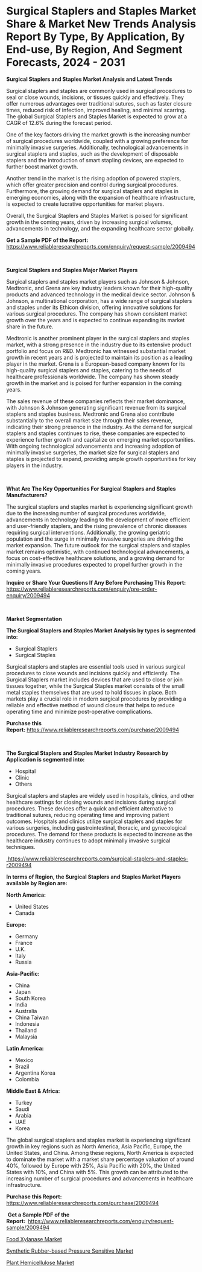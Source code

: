 <p><h1>Surgical Staplers and Staples Market Share & Market New Trends Analysis Report By Type, By Application, By End-use, By Region, And Segment Forecasts, 2024 - 2031</h1></p><p><strong>Surgical Staplers and Staples Market Analysis and Latest Trends</strong></p>
<p><p>Surgical staplers and staples are commonly used in surgical procedures to seal or close wounds, incisions, or tissues quickly and effectively. They offer numerous advantages over traditional sutures, such as faster closure times, reduced risk of infection, improved healing, and minimal scarring. The global Surgical Staplers and Staples Market is expected to grow at a CAGR of 12.6% during the forecast period.</p><p>One of the key factors driving the market growth is the increasing number of surgical procedures worldwide, coupled with a growing preference for minimally invasive surgeries. Additionally, technological advancements in surgical staplers and staples, such as the development of disposable staplers and the introduction of smart stapling devices, are expected to further boost market growth.</p><p>Another trend in the market is the rising adoption of powered staplers, which offer greater precision and control during surgical procedures. Furthermore, the growing demand for surgical staplers and staples in emerging economies, along with the expansion of healthcare infrastructure, is expected to create lucrative opportunities for market players.</p><p>Overall, the Surgical Staplers and Staples Market is poised for significant growth in the coming years, driven by increasing surgical volumes, advancements in technology, and the expanding healthcare sector globally.</p></p>
<p><strong>Get a Sample PDF of the Report:&nbsp;</strong> <a href="https://www.reliableresearchreports.com/enquiry/request-sample/2009494">https://www.reliableresearchreports.com/enquiry/request-sample/2009494</a></p>
<p>&nbsp;</p>
<p><strong>Surgical Staplers and Staples Major Market Players</strong></p>
<p><p>Surgical staplers and staples market players such as Johnson & Johnson, Medtronic, and Grena are key industry leaders known for their high-quality products and advanced technology in the medical device sector. Johnson & Johnson, a multinational corporation, has a wide range of surgical staplers and staples under its Ethicon division, offering innovative solutions for various surgical procedures. The company has shown consistent market growth over the years and is expected to continue expanding its market share in the future.</p><p>Medtronic is another prominent player in the surgical staplers and staples market, with a strong presence in the industry due to its extensive product portfolio and focus on R&D. Medtronic has witnessed substantial market growth in recent years and is projected to maintain its position as a leading player in the market. Grena is a European-based company known for its high-quality surgical staplers and staples, catering to the needs of healthcare professionals worldwide. The company has shown steady growth in the market and is poised for further expansion in the coming years.</p><p>The sales revenue of these companies reflects their market dominance, with Johnson & Johnson generating significant revenue from its surgical staplers and staples business. Medtronic and Grena also contribute substantially to the overall market size through their sales revenue, indicating their strong presence in the industry. As the demand for surgical staplers and staples continues to rise, these companies are expected to experience further growth and capitalize on emerging market opportunities. With ongoing technological advancements and increasing adoption of minimally invasive surgeries, the market size for surgical staplers and staples is projected to expand, providing ample growth opportunities for key players in the industry.</p></p>
<p>&nbsp;</p>
<p><strong>What Are The Key Opportunities For Surgical Staplers and Staples Manufacturers?</strong></p>
<p><p>The surgical staplers and staples market is experiencing significant growth due to the increasing number of surgical procedures worldwide, advancements in technology leading to the development of more efficient and user-friendly staplers, and the rising prevalence of chronic diseases requiring surgical interventions. Additionally, the growing geriatric population and the surge in minimally invasive surgeries are driving the market expansion. The future outlook for the surgical staplers and staples market remains optimistic, with continued technological advancements, a focus on cost-effective healthcare solutions, and a growing demand for minimally invasive procedures expected to propel further growth in the coming years.</p></p>
<p><strong>Inquire or Share Your Questions If Any Before Purchasing This Report:</strong> <a href="https://www.reliableresearchreports.com/enquiry/pre-order-enquiry/2009494">https://www.reliableresearchreports.com/enquiry/pre-order-enquiry/2009494</a></p>
<p>&nbsp;</p>
<p><strong>Market Segmentation</strong></p>
<p><strong>The Surgical Staplers and Staples Market Analysis by types is segmented into:</strong></p>
<p><ul><li>Surgical Staplers</li><li>Surgical Staples</li></ul></p>
<p><p>Surgical staplers and staples are essential tools used in various surgical procedures to close wounds and incisions quickly and efficiently. The Surgical Staplers market includes devices that are used to close or join tissues together, while the Surgical Staples market consists of the small metal staples themselves that are used to hold tissues in place. Both markets play a crucial role in modern surgical procedures by providing a reliable and effective method of wound closure that helps to reduce operating time and minimize post-operative complications.</p></p>
<p><strong>Purchase this Report:&nbsp;</strong><a href="https://www.reliableresearchreports.com/purchase/2009494">https://www.reliableresearchreports.com/purchase/2009494</a></p>
<p>&nbsp;</p>
<p><strong>The Surgical Staplers and Staples Market Industry Research by Application is segmented into:</strong></p>
<p><ul><li>Hospital</li><li>Clinic</li><li>Others</li></ul></p>
<p><p>Surgical staplers and staples are widely used in hospitals, clinics, and other healthcare settings for closing wounds and incisions during surgical procedures. These devices offer a quick and efficient alternative to traditional sutures, reducing operating time and improving patient outcomes. Hospitals and clinics utilize surgical staplers and staples for various surgeries, including gastrointestinal, thoracic, and gynecological procedures. The demand for these products is expected to increase as the healthcare industry continues to adopt minimally invasive surgical techniques.</p></p>
<p><a href="https://www.reliableresearchreports.com/surgical-staplers-and-staples-r2009494">&nbsp;https://www.reliableresearchreports.com/surgical-staplers-and-staples-r2009494</a></p>
<p><strong>In terms of Region, the Surgical Staplers and Staples Market Players available by Region are:</strong></p>
<p>
    <p> <strong> North America: </strong>
        <ul>
            <li>United States</li>
            <li>Canada</li>
        </ul>
        </p> 
    <p> <strong> Europe: </strong>
        <ul>
            <li>Germany</li>
            <li>France</li>
            <li>U.K.</li>
            <li>Italy</li>
            <li>Russia</li>
        </ul>
        </p> 
    <p> <strong> Asia-Pacific: </strong>
        <ul>
            <li>China</li>
            <li>Japan</li>
            <li>South Korea</li>
            <li>India</li>
            <li>Australia</li>
            <li>China Taiwan</li>
            <li>Indonesia</li>
            <li>Thailand</li>
            <li>Malaysia</li>
        </ul>
        </p> 
    <p> <strong> Latin America: </strong>
        <ul>
            <li>Mexico</li>
            <li>Brazil</li>
            <li>Argentina Korea</li>
            <li>Colombia</li>
        </ul>
        </p> 
    <p> <strong> Middle East & Africa: </strong>
        <ul>
            <li>Turkey</li>
            <li>Saudi</li>
            <li>Arabia</li>
            <li>UAE</li>
            <li>Korea</li>
        </ul>
    </p>
    </p>
<p><p>The global surgical staplers and staples market is experiencing significant growth in key regions such as North America, Asia Pacific, Europe, the United States, and China. Among these regions, North America is expected to dominate the market with a market share percentage valuation of around 40%, followed by Europe with 25%, Asia Pacific with 20%, the United States with 10%, and China with 5%. This growth can be attributed to the increasing number of surgical procedures and advancements in healthcare infrastructure.</p></p>
<p><strong>Purchase this Report: </strong><a href="https://www.reliableresearchreports.com/purchase/2009494">https://www.reliableresearchreports.com/purchase/2009494</a></p>
<p>&nbsp;<strong>Get a Sample PDF of the Report:&nbsp;&nbsp;</strong><a href="https://www.reliableresearchreports.com/enquiry/request-sample/2009494">https://www.reliableresearchreports.com/enquiry/request-sample/2009494</a></p>
<p><strong></strong></p>
<p><p><a href="https://circular-yam-9b9.notion.site/Food-Xylanase-Market-Share-Evolution-and-Market-Growth-Trends-2024-2031-134b9c5d68c9492587693f3798ee3ed0">Food Xylanase Market</a></p><p><a href="https://copper-carbon-84f.notion.site/Synthetic-Rubber-based-Pressure-Sensitive-Market-Size-CAGR-Trends-2024-2030-494c549ccee54b70a99430861008e97c">Synthetic Rubber-based Pressure Sensitive Market</a></p><p><a href="https://cedar-agate-3da.notion.site/Decoding-Plant-Hemicellulose-Market-Metrics-Market-Share-Trends-and-Growth-Patterns-118e7674a1ec4f1690201c2f44bb538f">Plant Hemicellulose Market</a></p></p>